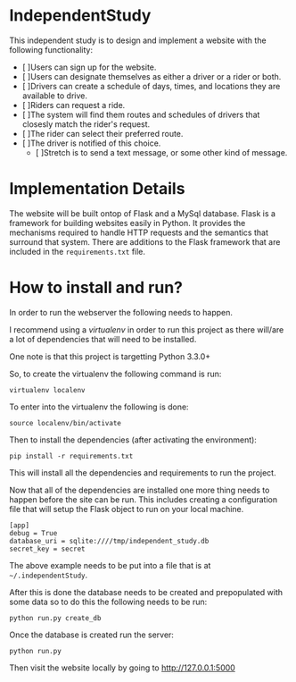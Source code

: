 IndependentStudy
================

This independent study is to design and implement a website with the following functionality:
* [ ]Users can sign up for the website.
 * [ ]Users can designate themselves as either a driver or a rider or both.
* [ ]Drivers can create a schedule of days, times, and locations they are available to drive.
* [ ]Riders can request a ride.
 * [ ]The system will find them routes and schedules of drivers that closesly match the rider's request.
 * [ ]The rider can select their preferred route.
 * [ ]The driver is notified of this choice.
   * [ ]Stretch is to send a text message, or some other kind of message.

Implementation Details
======================

The website will be built ontop of Flask and a MySql database. Flask is a framework for building websites easily in Python.
It provides the mechanisms required to handle HTTP requests and the semantics that surround that system. There are additions
to the Flask framework that are included in the `requirements.txt` file.

How to install and run?
=======================

In order to run the webserver the following needs to happen.

I recommend using a _virtualenv_ in order to run this project as there will/are a lot of dependencies that will need to be
installed.

One note is that this project is targetting Python 3.3.0+

So, to create the virtualenv the following command is run:

    virtualenv localenv

To enter into the virtualenv the following is done:

    source localenv/bin/activate

Then to install the dependencies (after activating the environment):

    pip install -r requirements.txt


This will install all the dependencies and requirements to run the project. 

Now that all of the dependencies are installed one more thing needs to happen before the site can be run. This includes creating a configuration file that 
will setup the Flask object to run on your local machine.

    [app]
    debug = True
    database_uri = sqlite:////tmp/independent_study.db
    secret_key = secret

The above example needs to be put into a file that is at `~/.independentStudy`.

After this is done the database needs to be created and prepopulated with some data so to do this the following needs to be run:

    python run.py create_db

Once the database is created run the server:

    python run.py

Then visit the website locally by going to http://127.0.0.1:5000
